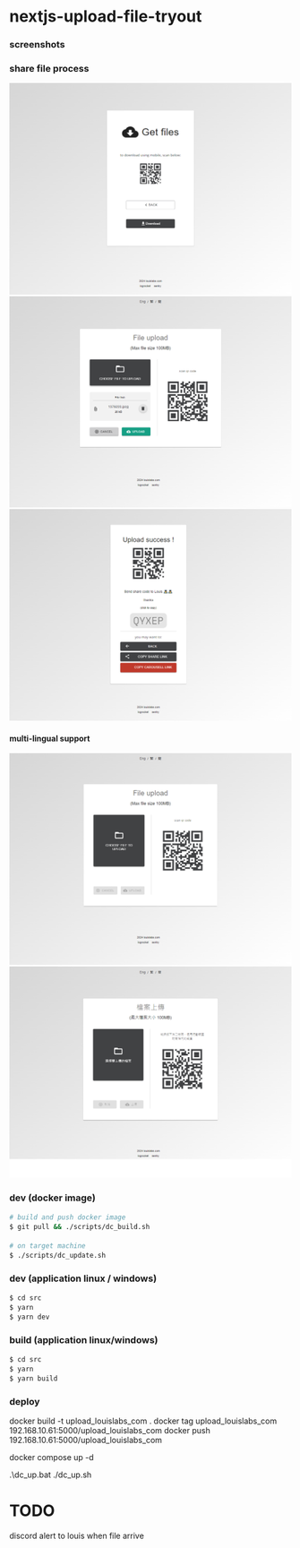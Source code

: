 # nextjs-upload-file-tryout

### screenshots

### share file process

![alt text](doc/screenshots/get_file.png)
![alt text](doc/screenshots/select_file.png)
![alt text](doc/screenshots/upload_success.png)

#### multi-lingual support

![alt text](doc/screenshots/home_screen.png)
![alt text](doc/screenshots/home_screen_chi.png)

### dev (docker image)

```bash
# build and push docker image
$ git pull && ./scripts/dc_build.sh

# on target machine
$ ./scripts/dc_update.sh

```

### dev (application linux / windows)

```bash
$ cd src
$ yarn
$ yarn dev
```

### build (application linux/windows)

```bash
$ cd src
$ yarn
$ yarn build
```

### deploy

docker build -t upload_louislabs_com .
docker tag upload_louislabs_com 192.168.10.61:5000/upload_louislabs_com
docker push 192.168.10.61:5000/upload_louislabs_com

docker compose up -d

.\dc_up.bat
./dc_up.sh

# TODO

discord alert to louis when file arrive
